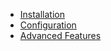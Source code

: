 * [Installation](installation.md)
* [Configuration](configuration.md)
* [Advanced Features](advanced_features.md)
